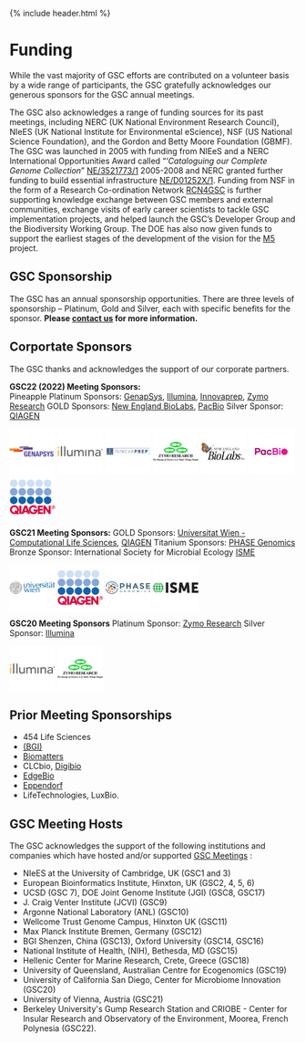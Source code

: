 {% include header.html %}

# Funding

While the vast majority of GSC efforts are contributed on a volunteer basis by a wide range of participants, the GSC gratefully acknowledges our generous sponsors for the GSC annual meetings.

The GSC also acknowledges a range of funding sources for its past meetings, including NERC (UK National Environment Research Council), NIeES (UK National Institute for Environmental eScience), NSF (US National Science Foundation), and the Gordon and Betty Moore Foundation (GBMF).
The GSC was launched in 2005 with funding from NIEeS and a NERC International Opportunities Award called “‘_Cataloguing our Complete Genome Collection_” [NE/3521773/1](http://gotw.nerc.ac.uk/list_full.asp?pcode=NE/D521773/1&cookieConsent=A) 2005-2008 and NERC granted further funding to build essential infrastructure [NE/D01252X/1](http://gotw.nerc.ac.uk/list_full.asp?pcode=NE/D01252X/1&cookieConsent=A). Funding from NSF in the form of a Research Co-ordination Network [RCN4GSC](https://pubmed.ncbi.nlm.nih.gov/21304642/) is further supporting knowledge exchange between GSC members and external communities, exchange visits of early career scientists to tackle GSC implementation projects, and helped launch the GSC’s Developer Group and the Biodiversity Working Group. The DOE has also now given funds to support the earliest stages of the development of the vision for the [M5](https://www.gensc.org/pages/projects/m5-project.html) project.


## GSC Sponsorship

The GSC has an annual sponsorship opportunities. There are three levels of sponsorship – Platinum, Gold and Silver, each with specific benefits for the sponsor. **Please [contact us](https://www.gensc.org/pages/contact.html) for more information.**

## Corportate Sponsors 
The GSC thanks and acknowledges the support of our corporate partners. 

**GSC22 (2022) Meeting Sponsors:**  
Pineapple Platinum Sponsors: [GenapSys](https://genapsys.com), [Illumina](https://www.illumina.com), [Innovaprep](https://www.innovaprep.com), [Zymo Research](https://www.zymoresearch.com)
GOLD Sponsors: [New England BioLabs](https://www.neb.com), [PacBio](https://www.pacb.com)
Silver Sponsor: [QIAGEN](https://www.qiagen.com/)


<a href="https://genapsys.com" target=blank><img style="vertical-align: top" src="../../images/gsc22_sponsor_logos/gsc22_sponsor_Genapsys_logo_with_TM.png" alt="GenapSys logo" width="80" height="80" /></a>
<a href="https://www.illumina.com" target=blank><img style="vertical-align: top" src="../../images/gsc22_sponsor_logos/gsc22_sponsor_Illumina.png" alt="Illumina logo" width="80" height="80" /></a>
<a href="https://www.innovaprep.com" target=blank><img style="vertical-align: top" src="../../images/gsc22_sponsor_logos/gsc22_sponsor_innovaprepLogo.png" alt="Innovaprep logo" width="80" height="80" /></a>
<a href="https://www.zymoresearch.com" target=blank><img style="vertical-align: top" src="../../images/gsc22_sponsor_logos/gsc22_sponsor_ZymoResearch.jpg" alt="Zymo Research logo" width="80" height="80" /></a>
<a href="https://www.neb.com" target=blank><img style="vertical-align: top" src="../../images/gsc22_sponsor_logos/gsc22_sponsor_NEB.png" alt="New England BioLabs logo" width="80" height="80" /></a>
<a href="https://www.pacb.com" target=blank><img style="vertical-align: top" src="../../images/gsc22_sponsor_logos/gsc22_sponsor_logo_pacbio.png" alt="PacBio logo" width="80" height="80" /></a>
<a href="https://www.qiagen.com/" target=blank><img style="vertical-align: top" src="../../images/gsc22_sponsor_logos/gsc22_sponsor_QLogo_30mm_RGB_regist.jpg" alt="QIAGEN logo" width="80" height="80" /></a>


**GSC21 Meeting Sponsors:** 
GOLD Sponsors: [Universitat Wien - Computational Life Sciences](https://lifesciences.univie.ac.at/research/key-research-areas/computational-life-sciences/), [QIAGEN](https://www.qiagen.com/)
Titanium Sponsors: [PHASE Genomics](https://phasegenomics.com)
Bronze Sponsor: International Society for Microbial Ecology [ISME](https://www.isme-microbes.org) 

<a href="https://lifesciences.univie.ac.at/research/key-research-areas/computational-life-sciences/" target=blank><img style="vertical-align: top" src="../../images/gsc22_sponsor_logos/wien_uni_logo.png" alt="Universitat Wien - Computational Life Sciences logo" width="80" height="80" /></a>
<a href="https://www.qiagen.com/" target=blank><img style="vertical-align: top" src="../../images/gsc22_sponsor_logos/gsc22_sponsor_QLogo_30mm_RGB_regist.jpg" alt="QIAGEN logo" width="80" height="80" /></a>
<a href="https://phasegenomics.com" target=blank><img style="vertical-align: top" src="../../images/gsc22_sponsor_logos/phase-genomics-nav-logo.png" alt="PHASE Genomics logo" width="80" height="80" /></a>
<a href="https://www.isme-microbes.org" target=blank><img style="vertical-align: top" src="../../images/gsc22_sponsor_logos/ISME-Logo-Online-GreenBlack.png" alt="ISME logo" width="80" height="80" /></a>

**GSC20 Meeting Sponsors**
Platinum Sponsor: [Zymo Research](https://www.zymoresearch.com)
Silver Sponsor: [Illumina](https://www.illumina.com)

<a href="https://www.illumina.com" target=blank><img style="vertical-align: top" src="../../images/gsc22_sponsor_logos/gsc22_sponsor_Illumina.png" alt="Illumina logo" width="80" height="80" /></a>
<a href="https://www.zymoresearch.com" target=blank><img style="vertical-align: top" src="../../images/gsc22_sponsor_logos/gsc22_sponsor_ZymoResearch.jpg" alt="Zymo Research logo" width="80" height="80" /></a>


## Prior Meeting Sponsorships
- 454 Life Sciences
- [(BGI)](https://www.bgi.com/global/home)
- [Biomatters](https://www.geneious.com/about/)
- CLCbio, [Digibio](https://digibio.org)
- [EdgeBio](https://www.edgebio.com)
- [Eppendorf](https://www.eppendorf.com/US-en/)
- LifeTechnologies, LuxBio.



## GSC Meeting Hosts
The GSC acknowledges the support of the following institutions and companies which have hosted and/or supported [GSC Meetings](https://www.gensc.org/pages/meetings.html) : 
 - NIeES at the University of Cambridge, UK (GSC1 and 3)
 - European Bioinformatics Institute, Hinxton, UK (GSC2, 4, 5, 6)
 - UCSD (GSC 7), DOE Joint Genome Institute (JGI) (GSC8, GSC17)
 - J. Craig Venter Institute (JCVI) (GSC9) 
 - Argonne National Laboratory (ANL) (GSC10)
 - Wellcome Trust Genome Campus, Hinxton UK (GSC11) 
 - Max Planck Institute Bremen, Germany (GSC12)
 - BGI Shenzen, China (GSC13), Oxford University (GSC14, GSC16)
 - National Institute of Health, (NIH), Bethesda, MD (GSC15)
 - Hellenic Center for Marine Research, Crete, Greece (GSC18)
 - University of Queensland, Australian Centre for Ecogenomics (GSC19)
 - University of California San Diego, Center for Microbiome Innovation (GSC20)
 - University of Vienna, Austria (GSC21)
 - Berkeley University's Gump Research Station and CRIOBE - Center for Insular Research and Observatory of the Environment, Moorea, French Polynesia (GSC22).  



